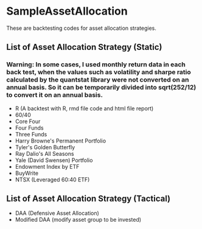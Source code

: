 # SampleAssetAllocation

These are backtesting codes for asset allocation strategies.

## List of Asset Allocation Strategy (Static)
### Warning: In some cases, I used monthly return data in each back test, when the values such as volatility and sharpe ratio calculated by the quantstat library were not converted on an annual basis. So it can be temporarily divided into sqrt(252/12) to convert it on an annual basis.

- R (A backtest with R, rmd file code and html file report)
- 60/40
- Core Four
- Four Funds
- Three Funds
- Harry Browne's Permanent Portfolio
- Tyler's Golden Butterfly
- Ray Dalio's All Seasons
- Yale (David Swensen) Portfolio
- Endowment Index by ETF
- BuyWrite
- NTSX (Leveraged 60:40 ETF)

## List of Asset Allocation Strategy (Tactical)

- DAA (Defensive Asset Allocation)
- Modified DAA (modify asset group to be invested)

